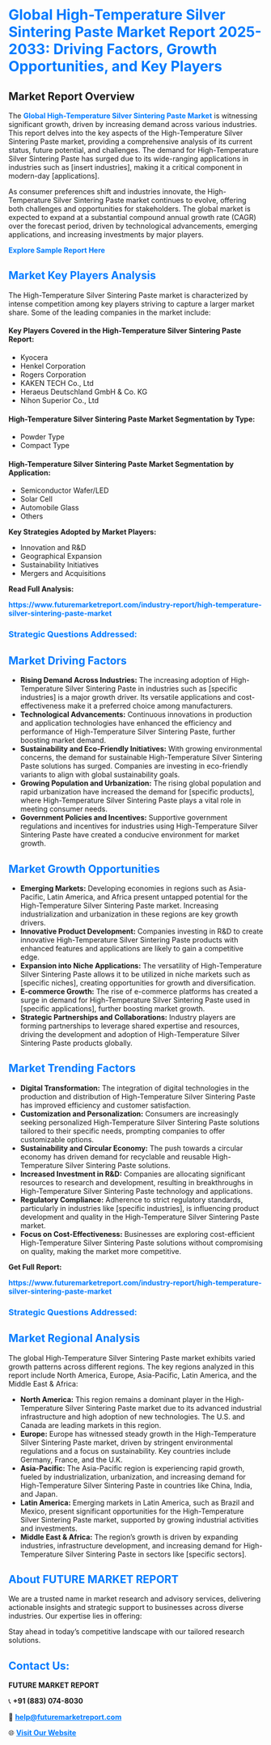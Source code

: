 <h1 style="color: #007BFF;">Global High-Temperature Silver Sintering Paste Market Report 2025-2033: Driving Factors, Growth Opportunities, and Key Players</h1>

<section id="overview">
<h2>Market Report Overview</h2>
<p>The <a href="https://www.futuremarketreport.com/industry-report/high-temperature-silver-sintering-paste-market" style="color: #007BFF; text-decoration: none;"><strong>Global High-Temperature Silver Sintering Paste Market</strong></a> is witnessing significant growth, driven by increasing demand across various industries. This report delves into the key aspects of the High-Temperature Silver Sintering Paste market, providing a comprehensive analysis of its current status, future potential, and challenges. The demand for High-Temperature Silver Sintering Paste has surged due to its wide-ranging applications in industries such as [insert industries], making it a critical component in modern-day [applications].</p>
<p>As consumer preferences shift and industries innovate, the High-Temperature Silver Sintering Paste market continues to evolve, offering both challenges and opportunities for stakeholders. The global market is expected to expand at a substantial compound annual growth rate (CAGR) over the forecast period, driven by technological advancements, emerging applications, and increasing investments by major players.</p>
</section>

<section id="overview">
<p><a href="https://www.futuremarketreport.com/request-sample/reportId=32907" style="color: #007BFF; text-decoration: none;"><strong>Explore Sample Report Here</strong></a></p>
</section>

<section id="key-players">
<h2 style="color: #007BFF;">Market Key Players Analysis</h2>
<p>The High-Temperature Silver Sintering Paste market is characterized by intense competition among key players striving to capture a larger market share. Some of the leading companies in the market include:</p>
<h4>Key Players Covered in the High-Temperature Silver Sintering Paste Report:</h4>
<ul><li>Kyocera</li><li>Henkel Corporation</li><li>Rogers Corporation</li><li>KAKEN TECH Co., Ltd</li><li>Heraeus Deutschland GmbH &amp; Co. KG</li><li>Nihon Superior Co., Ltd</li></ul>
<h4>High-Temperature Silver Sintering Paste Market Segmentation by Type:</h4>
<ul><li>Powder Type</li><li>Compact Type</li></ul>

<h4>High-Temperature Silver Sintering Paste Market Segmentation by Application:</h4>
<ul><li>Semiconductor Wafer/LED</li><li>Solar Cell</li><li>Automobile Glass</li><li>Others</li></ul>
<p><strong>Key Strategies Adopted by Market Players:</strong></p>
<ul>
<li>Innovation and R&D</li>
<li>Geographical Expansion</li>
<li>Sustainability Initiatives</li>
<li>Mergers and Acquisitions</li>
</ul>
</section>

<section>
<p><strong>Read Full Analysis: </strong></p><a href="https://www.futuremarketreport.com/industry-report/high-temperature-silver-sintering-paste-market" style="color: #007BFF; text-decoration: none;"><strong>https://www.futuremarketreport.com/industry-report/high-temperature-silver-sintering-paste-market</strong></a>
<h3 style="color: #007BFF;">Strategic Questions Addressed:</h3>
</section>

<section id="driving-factors">
<h2 style="color: #007BFF;">Market Driving Factors</h2>
<ul>
<li><strong>Rising Demand Across Industries:</strong> The increasing adoption of High-Temperature Silver Sintering Paste in industries such as [specific industries] is a major growth driver. Its versatile applications and cost-effectiveness make it a preferred choice among manufacturers.</li>
<li><strong>Technological Advancements:</strong> Continuous innovations in production and application technologies have enhanced the efficiency and performance of High-Temperature Silver Sintering Paste, further boosting market demand.</li>
<li><strong>Sustainability and Eco-Friendly Initiatives:</strong> With growing environmental concerns, the demand for sustainable High-Temperature Silver Sintering Paste solutions has surged. Companies are investing in eco-friendly variants to align with global sustainability goals.</li>
<li><strong>Growing Population and Urbanization:</strong> The rising global population and rapid urbanization have increased the demand for [specific products], where High-Temperature Silver Sintering Paste plays a vital role in meeting consumer needs.</li>
<li><strong>Government Policies and Incentives:</strong> Supportive government regulations and incentives for industries using High-Temperature Silver Sintering Paste have created a conducive environment for market growth.</li>
</ul>
</section>

<section id="growth-opportunities">
<h2 style="color: #007BFF;">Market Growth Opportunities</h2>
<ul>
<li><strong>Emerging Markets:</strong> Developing economies in regions such as Asia-Pacific, Latin America, and Africa present untapped potential for the High-Temperature Silver Sintering Paste market. Increasing industrialization and urbanization in these regions are key growth drivers.</li>
<li><strong>Innovative Product Development:</strong> Companies investing in R&D to create innovative High-Temperature Silver Sintering Paste products with enhanced features and applications are likely to gain a competitive edge.</li>
<li><strong>Expansion into Niche Applications:</strong> The versatility of High-Temperature Silver Sintering Paste allows it to be utilized in niche markets such as [specific niches], creating opportunities for growth and diversification.</li>
<li><strong>E-commerce Growth:</strong> The rise of e-commerce platforms has created a surge in demand for High-Temperature Silver Sintering Paste used in [specific applications], further boosting market growth.</li>
<li><strong>Strategic Partnerships and Collaborations:</strong> Industry players are forming partnerships to leverage shared expertise and resources, driving the development and adoption of High-Temperature Silver Sintering Paste products globally.</li>
</ul>
</section>

<section id="trending-factors">
<h2 style="color: #007BFF;">Market Trending Factors</h2>
<ul>
<li><strong>Digital Transformation:</strong> The integration of digital technologies in the production and distribution of High-Temperature Silver Sintering Paste has improved efficiency and customer satisfaction.</li>
<li><strong>Customization and Personalization:</strong> Consumers are increasingly seeking personalized High-Temperature Silver Sintering Paste solutions tailored to their specific needs, prompting companies to offer customizable options.</li>
<li><strong>Sustainability and Circular Economy:</strong> The push towards a circular economy has driven demand for recyclable and reusable High-Temperature Silver Sintering Paste solutions.</li>
<li><strong>Increased Investment in R&D:</strong> Companies are allocating significant resources to research and development, resulting in breakthroughs in High-Temperature Silver Sintering Paste technology and applications.</li>
<li><strong>Regulatory Compliance:</strong> Adherence to strict regulatory standards, particularly in industries like [specific industries], is influencing product development and quality in the High-Temperature Silver Sintering Paste market.</li>
<li><strong>Focus on Cost-Effectiveness:</strong> Businesses are exploring cost-efficient High-Temperature Silver Sintering Paste solutions without compromising on quality, making the market more competitive.</li>
</ul>
</section>

<section>
<p><strong>Get Full Report: </strong></p><a href="https://www.futuremarketreport.com/industry-report/high-temperature-silver-sintering-paste-market" style="color: #007BFF; text-decoration: none;"><strong>https://www.futuremarketreport.com/industry-report/high-temperature-silver-sintering-paste-market</strong></a>
<h3 style="color: #007BFF;">Strategic Questions Addressed:</h3>
</section>


<section id="regional-analysis">
<h2 style="color: #007BFF;">Market Regional Analysis</h2>
<p>The global High-Temperature Silver Sintering Paste market exhibits varied growth patterns across different regions. The key regions analyzed in this report include North America, Europe, Asia-Pacific, Latin America, and the Middle East & Africa:</p>
<ul>
<li><strong>North America:</strong> This region remains a dominant player in the High-Temperature Silver Sintering Paste market due to its advanced industrial infrastructure and high adoption of new technologies. The U.S. and Canada are leading markets in this region.</li>
<li><strong>Europe:</strong> Europe has witnessed steady growth in the High-Temperature Silver Sintering Paste market, driven by stringent environmental regulations and a focus on sustainability. Key countries include Germany, France, and the U.K.</li>
<li><strong>Asia-Pacific:</strong> The Asia-Pacific region is experiencing rapid growth, fueled by industrialization, urbanization, and increasing demand for High-Temperature Silver Sintering Paste in countries like China, India, and Japan.</li>
<li><strong>Latin America:</strong> Emerging markets in Latin America, such as Brazil and Mexico, present significant opportunities for the High-Temperature Silver Sintering Paste market, supported by growing industrial activities and investments.</li>
<li><strong>Middle East & Africa:</strong> The region’s growth is driven by expanding industries, infrastructure development, and increasing demand for High-Temperature Silver Sintering Paste in sectors like [specific sectors].</li>
</ul>
</section>

<footer>
<h2 style="color: #007BFF;">About FUTURE MARKET REPORT</h2>
<p>We are a trusted name in market research and advisory services, delivering actionable insights and strategic support to businesses across diverse industries. Our expertise lies in offering:</p>

<p>Stay ahead in today’s competitive landscape with our tailored research solutions.</p>

<h2 style="color: #007BFF;">Contact Us:</h2>
<p><strong>FUTURE MARKET REPORT</strong></p>
<p>📞 <strong>+91 (883) 074-8030</strong></p>
<p>📧 <strong><a href="mailto:help@futuremarketreport.com" style="color: #007BFF;">help@futuremarketreport.com</a></strong></p>
<p>🌐 <strong><a href="https://www.futuremarketreport.com/" style="color: #007BFF;">Visit Our Website</a></strong></p>
</footer>